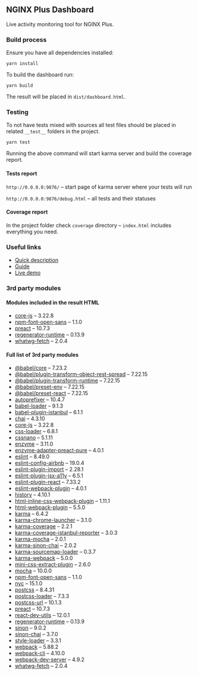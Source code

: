 ## NGINX Plus Dashboard

Live activity monitoring tool for NGINX Plus.

### Build process

Ensure you have all dependencies installed:
```
yarn install
```

To build the dashboard run:
```
yarn build
```
The result will be placed in `dist/dashboard.html`.

### Testing

To not have tests mixed with sources all test files should be placed in related `__test__` folders in the project.

```
yarn test
```
Running the above command will start karma server and build the coverage report.

#### Tests report

`http://0.0.0.0:9876/` – start page of karma server where your tests will run

`http://0.0.0.0:9876/debug.html` – all tests and their statuses

#### Coverage report

In the project folder check `coverage` directory – `index.html` includes everything you need.

### Useful links
* [Quick description](https://www.nginx.com/products/nginx/live-activity-monitoring/)
* [Guide](https://docs.nginx.com/nginx/admin-guide/monitoring/live-activity-monitoring/#using-the-dashboard)
* [Live demo](https://demo.nginx.com/)

### 3rd party modules

#### Modules included in the result HTML
* [core-js](https://www.npmjs.com/package/core-js) – 3.22.8
* [npm-font-open-sans](https://github.com/dasrick/npm-font-open-sans) – 1.1.0
* [preact](https://www.npmjs.com/package/preact) – 10.7.3
* [regenerator-runtime](https://www.npmjs.com/package/regenerator-runtime) – 0.13.9
* [whatwg-fetch](https://www.npmjs.com/package/whatwg-fetch) – 2.0.4

#### Full list of 3rd party modules
* [@babel/core](https://www.npmjs.com/package/@babel/core) – 7.23.2
* [@babel/plugin-transform-object-rest-spread](https://www.npmjs.com/package/@babel/plugin-proposal-object-rest-spread) – 7.22.15
* [@babel/plugin-transform-runtime](https://www.npmjs.com/package/@babel/plugin-transform-runtime) – 7.22.15
* [@babel/preset-env](https://www.npmjs.com/package/@babel/preset-env) – 7.22.15
* [@babel/preset-react](https://www.npmjs.com/package/@babel/preset-react) – 7.22.15
* [autoprefixer](https://www.npmjs.com/package/autoprefixer) – 10.4.7
* [babel-loader](https://github.com/babel/babel-loader) – 9.1.3
* [babel-plugin-istanbul](https://github.com/istanbuljs/babel-plugin-istanbul) – 6.1.1
* [chai](https://www.npmjs.com/package/chai) – 4.3.10
* [core-js](https://www.npmjs.com/package/core-js) – 3.22.8
* [css-loader](https://www.npmjs.com/package/css-loader) – 6.8.1
* [cssnano](https://www.npmjs.com/package/cssnano) – 5.1.11
* [enzyme](https://www.npmjs.com/package/enzyme) – 3.11.0
* [enzyme-adapter-preact-pure](https://www.npmjs.com/package/enzyme-adapter-preact-pure) – 4.0.1
* [eslint](https://www.npmjs.com/package/eslint) – 8.49.0
* [eslint-config-airbnb](https://www.npmjs.com/package/eslint-config-airbnb) – 19.0.4
* [eslint-plugin-import](https://www.npmjs.com/package/eslint-plugin-import) – 2.28.1
* [eslint-plugin-jsx-a11y](https://www.npmjs.com/package/eslint-plugin-jsx-a11y) – 6.5.1
* [eslint-plugin-react](https://www.npmjs.com/package/eslint-plugin-react) – 7.33.2
* [eslint-webpack-plugin](https://www.npmjs.com/package/eslint-webpack-plugin) – 4.0.1
* [history](https://www.npmjs.com/package/history) – 4.10.1
* [html-inline-css-webpack-plugin](https://www.npmjs.com/package/html-inline-css-webpack-plugin) – 1.11.1
* [html-webpack-plugin](https://www.npmjs.com/package/html-webpack-plugin) – 5.5.0
* [karma](https://github.com/karma-runner/karma) – 6.4.2
* [karma-chrome-launcher](https://www.npmjs.com/package/karma-chrome-launcher) – 3.1.0
* [karma-coverage](https://www.npmjs.com/package/karma-coverage) – 2.2.1
* [karma-coverage-istanbul-reporter](https://www.npmjs.com/package/karma-coverage-istanbul-reporter) – 3.0.3
* [karma-mocha](https://www.npmjs.com/package/karma-mocha) – 2.0.1
* [karma-sinon-chai](https://www.npmjs.com/package/karma-sinon-chai) – 2.0.2
* [karma-sourcemap-loader](https://www.npmjs.com/package/karma-sourcemap-loader) – 0.3.7
* [karma-webpack](https://www.npmjs.com/package/karma-webpack) – 5.0.0
* [mini-css-extract-plugin](https://www.npmjs.com/package/mini-css-extract-plugin) – 2.6.0
* [mocha](https://www.npmjs.com/package/mocha) – 10.0.0
* [npm-font-open-sans](https://github.com/dasrick/npm-font-open-sans) – 1.1.0
* [nyc](https://www.npmjs.com/package/nyc) – 15.1.0
* [postcss](https://www.npmjs.com/package/postcss) – 8.4.31
* [postcss-loader](https://www.npmjs.com/package/postcss-loader) – 7.3.3
* [postcss-url](https://github.com/postcss/postcss-url/) – 10.1.3
* [preact](https://www.npmjs.com/package/preact) – 10.7.3
* [react-dev-utils](https://www.npmjs.com/package/react-dev-utils) – 12.0.1
* [regenerator-runtime](https://www.npmjs.com/package/regenerator-runtime) – 0.13.9
* [sinon](https://www.npmjs.com/package/sinon) – 9.0.2
* [sinon-chai](https://www.npmjs.com/package/sinon-chai) – 3.7.0
* [style-loader](https://www.npmjs.com/package/style-loader) – 3.3.1
* [webpack](https://www.npmjs.com/package/webpack) – 5.88.2
* [webpack-cli](https://www.npmjs.com/package/webpack-cli) – 4.10.0
* [webpack-dev-server](https://www.npmjs.com/package/webpack-dev-server) – 4.9.2
* [whatwg-fetch](https://www.npmjs.com/package/whatwg-fetch) – 2.0.4
